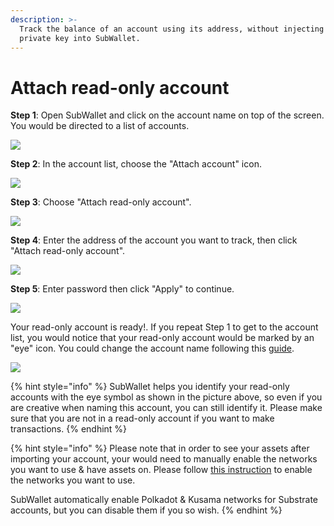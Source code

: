 ```yaml
---
description: >-
  Track the balance of an account using its address, without injecting its
  private key into SubWallet.
---
```


# Attach read-only account

**Step 1**: Open SubWallet and click on the account name on top of the screen. You would be directed to a list of accounts.

![](<../../.gitbook/assets/image (60) (1) (1).png>)

**Step 2**: In the account list, choose the "Attach account" icon.

![](<../../.gitbook/assets/image (66) (1) (1).png>)

**Step 3**: Choose "Attach read-only account".

![](<../../.gitbook/assets/image (13) (3).png>)

**Step 4**: Enter the address of the account you want to track, then click "Attach read-only account".

![](<../../.gitbook/assets/image (47) (1) (1).png>)

**Step 5**: Enter password then click "Apply" to continue.

![](<../../.gitbook/assets/image (17) (3).png>)

Your read-only account is ready!. If you repeat Step 1 to get to the account list, you would notice that your read-only account would be marked by an "eye" icon. You could change the account name following this [guide](switch-between-accounts-and-change-account-name.md).

![](<../../.gitbook/assets/image (74) (2).png>)

{% hint style="info" %}
SubWallet helps you identify your read-only accounts with the eye symbol as shown in the picture above, so even if you are creative when naming this account, you can still identify it. Please make sure that you are not in a read-only account if you want to make transactions.
{% endhint %}



{% hint style="info" %}
Please note that in order to see your assets after importing your account, your would need to manually enable the networks you want to use & have assets on. Please follow [this instruction](../customize-your-blockchains.md) to enable the networks you want to use.

SubWallet automatically enable Polkadot & Kusama networks for Substrate accounts, but you can disable them if you so wish.&#x20;
{% endhint %}
